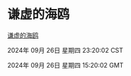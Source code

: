 # 谦虚的海鸥
[谦虚的海鸥](http://219.139.198.207:56308/qxdho/course/base/hotlink/index.php)

2024年 09月 26日 星期四 23:20:02 CST

2024年 09月 26日 星期四 15:20:02 GMT

